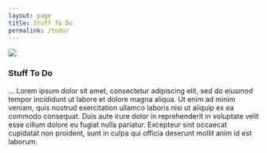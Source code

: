 ```yaml
---
layout: page
title: Stuff To Do
permalink: /todo/
---
```


  <div id='content'>
  <img class='page-main' src='{{site.baseurl}}/assets/img/chrait-aussie2.png'>

  <h3>Stuff To Do</h3>
	<p>... Lorem ipsum dolor sit amet, consectetur adipiscing elit, sed do eiusmod tempor incididunt ut labore et dolore magna aliqua. Ut enim ad minim veniam, quis nostrud exercitation ullamco laboris nisi ut aliquip ex ea commodo consequat. Duis aute irure dolor in reprehenderit in voluptate velit esse cillum dolore eu fugiat nulla pariatur. Excepteur sint occaecat cupidatat non proident, sunt in culpa qui officia deserunt mollit anim id est laborum.</p>
  </div>

